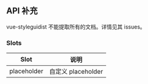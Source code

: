 ## API 补充

vue-styleguidist 不能提取所有的文档。详情见其 issues。

### Slots

| Slot        | 说明               |
| ----------- | ------------------ |
| placeholder | 自定义 placeholder |
